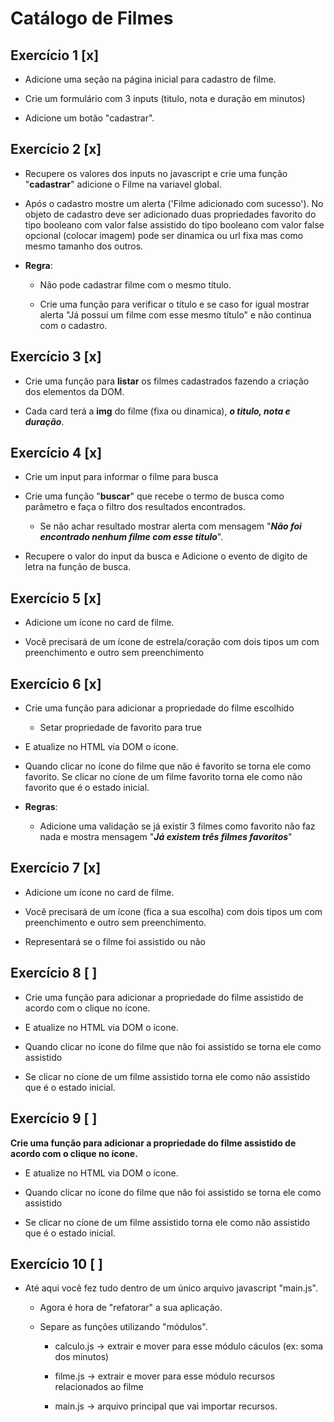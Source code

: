 # Catálogo de Filmes

## Exercício 1 [x]

- Adicione uma seção na página inicial para cadastro de filme.

- Crie um formulário com 3 inputs (titulo, nota e duração em minutos)

- Adicione um botão "cadastrar".

## Exercício 2 [x]

- Recupere os valores dos inputs no javascript e crie uma função "**cadastrar**" adicione o Filme na variavel global.

- Após o cadastro mostre um alerta ('Filme adicionado com sucesso').
No objeto de cadastro deve ser adicionado duas propriedades favorito do tipo booleano com valor false assistido do tipo booleano com valor false opcional (colocar imagem) pode ser dinamica ou url fixa mas como mesmo tamanho dos outros.

- **Regra**:

	- Não pode cadastrar filme com o mesmo título.

	- Crie uma função para verificar o título e se caso for igual mostrar alerta "Já possui um filme com esse mesmo título" e não continua com o cadastro.

## Exercício 3 [x]

- Crie uma função para **listar** os filmes cadastrados fazendo a criação dos elementos da DOM.

- Cada card terá a **img** do filme (fixa ou dinamica), *****o titulo, nota e duração*****.

## Exercício 4 [x]

- Crie um input para informar o filme para busca

- Crie uma função "**buscar**" que recebe o termo de busca como parâmetro e faça o filtro dos resultados encontrados.

	- Se não achar resultado mostrar alerta com mensagem "*****Não foi encontrado nenhum filme com esse titulo*****".

- Recupere o valor do input da busca e Adicione o evento de digito de letra na função de busca.

## Exercício 5 [x]

- Adicione um ícone no card de filme.

- Você precisará de um ícone de estrela/coração com dois tipos um com preenchimento e outro sem preenchimento

## Exercício 6 [x]

- Crie uma função para adicionar a propriedade do filme escolhido

	- Setar propriedade de favorito para true

- E atualize no HTML via DOM o ícone.

- Quando clicar no ícone do filme que não é favorito se torna ele como favorito. Se clicar no cíone de um filme favorito torna ele como não favorito que é o estado inicial.

- **Regras**:

	- Adicione uma validação se já existir 3 filmes como favorito não faz nada e mostra mensagem "*****Já existem três filmes favoritos*****"

## Exercício 7 [x]

- Adicione um ícone no card de filme.

- Você precisará de um ícone (fica a sua escolha) com dois tipos um com preenchimento e outro sem preenchimento.

- Representará se o filme foi assistido ou não

## Exercício 8 [ ]

- Crie uma função para adicionar a propriedade do filme assistido de acordo com o clique no ícone.

- E atualize no HTML via DOM o ícone.

- Quando clicar no ícone do filme que não foi assistido se torna ele como assistido

- Se clicar no cíone de um filme assistido torna ele como não assistido que é o estado inicial.

## Exercício 9 [ ]

**Crie uma função para adicionar a propriedade do filme assistido de acordo com o clique no ícone.**

- E atualize no HTML via DOM o ícone.

- Quando clicar no ícone do filme que não foi assistido se torna ele como assistido

- Se clicar no cíone de um filme assistido torna ele como não assistido que é o estado inicial.

## Exercício 10 [ ]

- Até aqui você fez tudo dentro de um único arquivo javascript "main.js".

	- Agora é hora de "refatorar" a sua aplicação.

	- Separe as funções utilizando "módulos".

		- calculo.js -> extrair e mover para esse módulo cáculos (ex: soma dos minutos)

		- filme.js -> extrair e mover para esse módulo recursos relacionados ao filme

		- main.js -> arquivo principal que vai importar recursos.